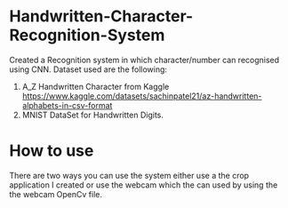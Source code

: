 # Handwritten-Character-Recognition-System
Created a Recognition system in which character/number can recognised using CNN. Dataset used are the following:

1. A_Z Handwritten Character from Kaggle https://www.kaggle.com/datasets/sachinpatel21/az-handwritten-alphabets-in-csv-format
2. MNIST DataSet for Handwritten Digits.

# How to use
There are two ways you can use the system either use a the crop application I created or use the webcam which the can used by using the the webcam OpenCv file.
